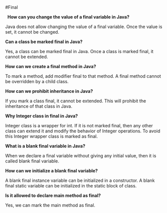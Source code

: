 #Final

` `**How can you change the value of a final variable in Java?**

Java does not allow changing the value of a final variable. Once the value is set, it cannot be changed.



**Can a class be marked final in Java?**

Yes, a class can be marked final in Java. Once a class is marked final, it cannot be extended.



**How can we create a final method in Java?**

To mark a method, add modifier final to that method. A final method cannot be overridden by a child class.



**How can we prohibit inheritance in Java?**

If you mark a class final, it cannot be extended. This will prohibit the inheritance of that class in Java.

**Why Integer class in final in Java?**

Integer class is a wrapper for int. If it is not marked final, then any other class can extend it and modify the behavior of Integer operations. To avoid this Integer wrapper class is marked as final.



**What is a blank final variable in Java?**

When we declare a final variable without giving any initial value, then it is called blank final variable.



**How can we initialize a blank final variable?**

A blank final instance variable can be initialized in a constructor. A blank final static variable can be initialized in the static block of class.



**Is it allowed to declare main method as final?**

Yes, we can mark the main method as final.
